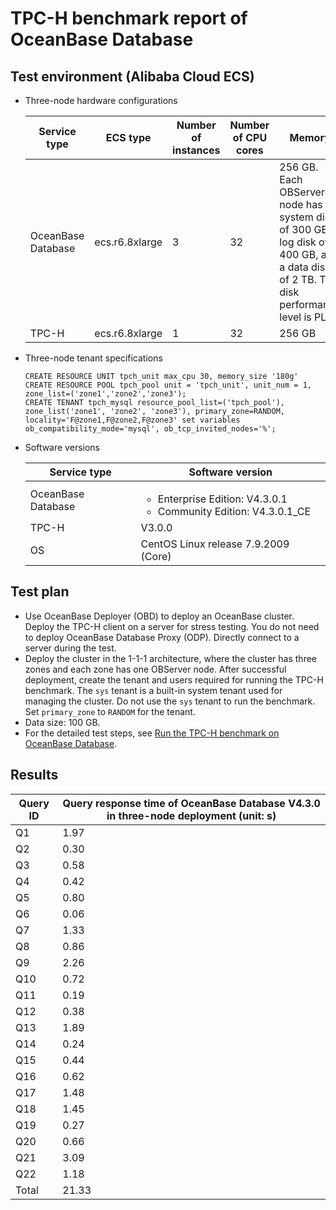 # TPC-H benchmark report of OceanBase Database

## Test environment (Alibaba Cloud ECS)

- Three-node hardware configurations

   | Service type | ECS type | Number of instances | Number of CPU cores | Memory |
   |---|---|---|---|---|
   | OceanBase Database | ecs.r6.8xlarge | 3 | 32 | 256 GB. <br>Each OBServer node has a system disk of 300 GB, a log disk of 400 GB, and a data disk of 2 TB. The disk performance level is PL1. |
   | TPC-H | ecs.r6.8xlarge | 1 | 32 | 256 GB |

- Three-node tenant specifications

   ```
   CREATE RESOURCE UNIT tpch_unit max_cpu 30, memory_size '180g'
   CREATE RESOURCE POOL tpch_pool unit = 'tpch_unit', unit_num = 1, zone_list=('zone1','zone2','zone3');
   CREATE TENANT tpch_mysql resource_pool_list=('tpch_pool'),  zone_list('zone1', 'zone2', 'zone3'), primary_zone=RANDOM, locality='F@zone1,F@zone2,F@zone3' set variables ob_compatibility_mode='mysql', ob_tcp_invited_nodes='%';
   ```

- Software versions

   | Service type | Software version |
   |---|---|
   | OceanBase Database | <ul><li>Enterprise Edition: V4.3.0.1</li><li>Community Edition: V4.3.0.1_CE</li></ul> |
   | TPC-H | V3.0.0 |
   | OS | CentOS Linux release 7.9.2009 (Core) |

## Test plan

- Use OceanBase Deployer (OBD) to deploy an OceanBase cluster. Deploy the TPC-H client on a server for stress testing. You do not need to deploy OceanBase Database Proxy (ODP). Directly connect to a server during the test.
- Deploy the cluster in the 1-1-1 architecture, where the cluster has three zones and each zone has one OBServer node. After successful deployment, create the tenant and users required for running the TPC-H benchmark. The `sys` tenant is a built-in system tenant used for managing the cluster. Do not use the `sys` tenant to run the benchmark. Set `primary_zone` to `RANDOM` for the tenant.
- Data size: 100 GB.
- For the detailed test steps, see [Run the TPC-H benchmark on OceanBase Database](../750.obap-performance-test/10.obap-tpc-h-test.md).

## Results

| **Query ID** | **Query response time of OceanBase Database V4.3.0 in three-node deployment (unit: s)** |
|---|---|
| Q1 | 1.97 |
| Q2 | 0.30 |
| Q3 | 0.58 |
| Q4 | 0.42 |
| Q5 | 0.80 |
| Q6 | 0.06 |
| Q7 | 1.33 |
| Q8 | 0.86 |
| Q9 | 2.26 |
| Q10 | 0.72 |
| Q11 | 0.19 |
| Q12 | 0.38 |
| Q13 | 1.89 |
| Q14 | 0.24 |
| Q15 | 0.44 |
| Q16 | 0.62 |
| Q17 | 1.48 |
| Q18 | 1.45 |
| Q19 | 0.27 |
| Q20 | 0.66 |
| Q21 | 3.09 |
| Q22 | 1.18 |
| Total | 21.33 |